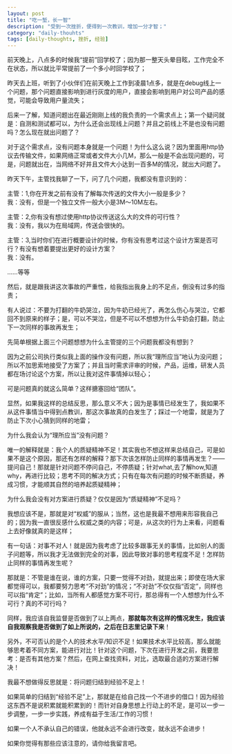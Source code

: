 ```yaml
---
layout: post
title: "吃一堑，长一智"
description: "受到一次挫折，便得到一次教训，增加一分才智；"
category: "daily-thouhts"
tags: [daily-thoughts, 挫折, 经验]
---
```

前天晚上，八点多的时候我“提前”回学校了；因为那一整天头晕目眩，工作完全不在状态，所以就比平常提前了一个多小时回学校了；

昨天去上班，听到了小伙伴们在前天晚上工作到凌晨1点多，就是在debug线上一个问题，那个问题直接影响到进行灰度的用户，直接会影响到用户对公司产品的感觉，可能会导致用户量流失；

后来一了解，知道问题出在最近刚刚上线的我负责的一个需求点上；第一个疑问就是：自测和测试都可以，为什么还会出现线上问题？并且之前线上不是也没有问题吗？怎么现在就出问题了？

对于这个需求点，没有问题本身就是一个问题！为什么这么说？因为里面用http协议去传输文件，如果网络正常或者文件大小几M，那么一般是不会出现问题的，可是，问题就出在，当网络不好并且文件大小达到一百多M的情况，就出大问题了。

昨天下午，主管找我聊了一下，问了几个问题，我都没有意识到的：

主管：1,你在开发之前有没有了解每次传送的文件大小一般是多少？  
我：没有，但是一个独立文件一般大小是3M～10M左右。

主管：2,你有没有想过使用http协议传送这么大的文件的可行性？  
我：没有，我以为在局域网，传送会很快的。

主管：3,当时你们在进行概要设计的时候，你有没有思考过这个设计方案是否可行？有没有想着要提出更好的设计方案？  
我：没有。

……等等

然后，就是跟我讲这次事故的严重性，给我指出我身上的不足点，倒没有过多的指责；

有人说过：不要为打翻的牛奶哭泣，因为牛奶已经光了，再怎么伤心与哭泣，它都回不到原来的样子；是，可以不哭泣，但是不可以不想想为什么牛奶会打翻，防止下一次同样的事故再发生；

先简单根据上面三个问题想想为什么主管提的三个问题我都没有想到？

因为之前公司执行类似我上面的操作没有问题，所以我“理所应当”地认为没问题；所以不加思索地接受了方案了；并且当时需求评审的时候，产品，运维，研发人员都在场讨论这个方案，所以让我对这件事情掉以轻心；

可是问题真的就这么简单？这样搪塞回给“团队”。

显然，如果我这样的总结反思，那么意义不大；因为是事情已经发生了，我如果不从这件事情当中得到点教训，那这次事故真的白发生了；踩过一个地雷，就是为了防止下次小心猜到同样的地雷；

为什么我会认为“理所应当”没有问题？

唯一的解释就是：我个人的质疑精神不足！其实我也不想这样来总结自己，可是如果不是这个原因，那还有怎样的解释？那下次该怎样防止同样的事情再发生？——提问自己！那就是针对问题不停问自己，不停质疑；针对what,去了解how,知道why，再进行比较；思考不同的解决方式；只有在每次有问题的时候不断质疑，养成习惯，才能顺其自然的培养起质疑精神；

为什么我会没有对方案进行质疑？仅仅是因为“质疑精神”不足吗？

我想应该不是，那就是对“权威”的服从；当然，这也是我最不想用来形容我自己的；因为我一直很反感什么权威之类的内容；可是，从这次的行为上来看，问题看上去好像就真的是这样；

有一句话：对事不对人！就是因为我考虑了比较多跟事无关的事情，比如别人的面子问题等，所以我才无法做到完全的对事，因此导致对事的思考程度不足！怎样防止同样的事情再发生呢？

那就是：不管是谁在说，谁的方案，只要一觉得不对劲，就提出来；即使在场大家都觉得可以，我都要努力思考“不对劲”的情况；“不对劲”不仅仅指“否定”，同样也可以指“肯定”；比如，当所有人都感觉方案不可行，那总得有一个人想想为什么不可行？真的不可行吗？

同样，我应该自我监督是否做到了以上两点，**那就每次有这样的情况发生，我应该自我观察我是否做到了如上所说的，之后在日志里记录下来**！

另外，不可否认的是个人的技术水平/知识不足！如果技术水平比较高，那么就能够思考着不同方案，能进行对比！针对这个问题，下次在进行开发之前，我要思考：是否有其他方案？然后，在网上查找资料，对比，选取最合适的方案进行解决！

我最不想做得反思就是：将问题归结到经验不足上！

如果简单的归结到“经验不足”上，那就是在给自己找一个不进步的借口！因为经验这东西不是说积累就能积累到的！而针对自身思想上行动上的不足，是可以一步一步调整，一步一步实践，养成有益于生活/工作的习惯！

如果一个人不承认自己的错误，他就永远不会进行改变，就永远不会进步！

如果你觉得有那些应该注意的，请你给我留言吧。

